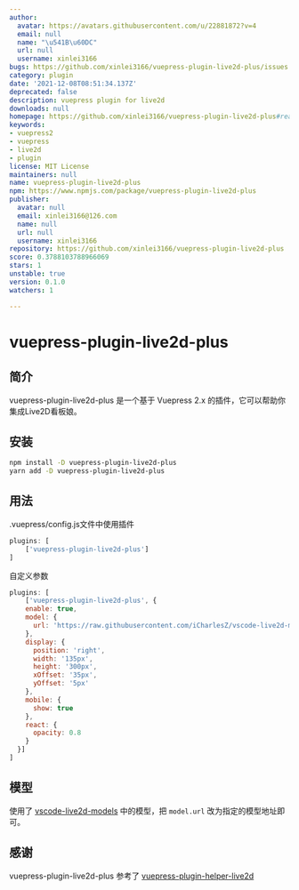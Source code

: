 ```yaml
---
author:
  avatar: https://avatars.githubusercontent.com/u/22881872?v=4
  email: null
  name: "\u541B\u60DC"
  url: null
  username: xinlei3166
bugs: https://github.com/xinlei3166/vuepress-plugin-live2d-plus/issues
category: plugin
date: '2021-12-08T08:51:34.137Z'
deprecated: false
description: vuepress plugin for live2d
downloads: null
homepage: https://github.com/xinlei3166/vuepress-plugin-live2d-plus#readme
keywords:
- vuepress2
- vuepress
- live2d
- plugin
license: MIT License
maintainers: null
name: vuepress-plugin-live2d-plus
npm: https://www.npmjs.com/package/vuepress-plugin-live2d-plus
publisher:
  avatar: null
  email: xinlei3166@126.com
  name: null
  url: null
  username: xinlei3166
repository: https://github.com/xinlei3166/vuepress-plugin-live2d-plus
score: 0.3788103788966069
stars: 1
unstable: true
version: 0.1.0
watchers: 1

---
```


# vuepress-plugin-live2d-plus

## 简介

vuepress-plugin-live2d-plus 是一个基于 Vuepress 2.x 的插件，它可以帮助你集成Live2D看板娘。


## 安装

```bash
npm install -D vuepress-plugin-live2d-plus
yarn add -D vuepress-plugin-live2d-plus
```


## 用法

.vuepress/config.js文件中使用插件

```js
plugins: [
	['vuepress-plugin-live2d-plus']
]
```

自定义参数

```js
plugins: [
	['vuepress-plugin-live2d-plus', {
    enable: true,
    model: {
      url: 'https://raw.githubusercontent.com/iCharlesZ/vscode-live2d-models/master/model-library/hibiki/hibiki.model.json'
    },
    display: {
      position: 'right',
      width: '135px',
      height: '300px',
      xOffset: '35px',
      yOffset: '5px'
    },
    mobile: {
      show: true
    },
    react: {
      opacity: 0.8
    }
  }]
]
```


## 模型
使用了 [vscode-live2d-models](https://github.com/iCharlesZ/vscode-live2d-models#url) 中的模型，把 `model.url` 改为指定的模型地址即可。


## 感谢
vuepress-plugin-live2d-plus 参考了 [vuepress-plugin-helper-live2d](https://github.com/JoeyBling/vuepress-plugin-helper-live2d)

